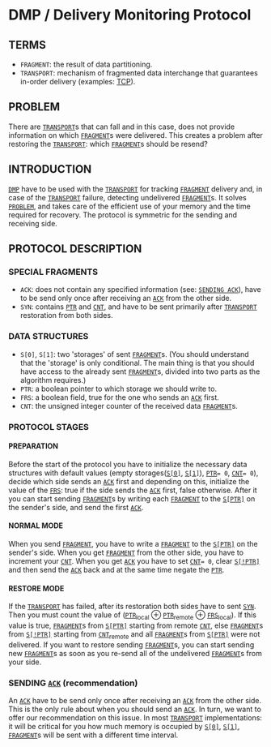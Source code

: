 # DMP / Delivery Monitoring Protocol

## TERMS
- `FRAGMENT`: the result of data partitioning.
- `TRANSPORT`: mechanism of fragmented data interchange that guarantees in-order delivery (examples: [TCP](https://tools.ietf.org/html/rfc793)).

## PROBLEM
  There are [`TRANSPORT`](#terms)s that can fall and in this case, does not provide information on which [`FRAGMENT`](#terms)s were delivered. This creates a problem after restoring the [`TRANSPORT`](#terms): which [`FRAGMENT`](#terms)s should be resend?

## INTRODUCTION
  [`DMP`](#dmp--delivery-monitoring-protocol) have to be used with the [`TRANSPORT`](#terms) for tracking [`FRAGMENT`](#terms) delivery and, in case of the [`TRANSPORT`](#terms) failure, detecting undelivered [`FRAGMENT`](#terms)s. It solves [`PROBLEM`](#problem), and takes care of the efficient use of your memory and the time required for recovery. The protocol is symmetric for the sending and receiving side.

## PROTOCOL DESCRIPTION
### SPECIAL FRAGMENTS
- `ACK`: does not contain any specified information (see: [`SENDING ACK`](#sending-ack-recommendation)), have to be send only once after receiving an [`ACK`](#special-fragments) from the other side.
- `SYN`: contains [`PTR`](#data-structures) and [`CNT`](#data-structures), and have to be sent primarily after [`TRANSPORT`](#terms) restoration from both sides.
  
### DATA STRUCTURES
- `S[0]`, `S[1]`: two 'storages' of sent [`FRAGMENT`](#terms)s. (You should understand that the 'storage' is only conditional. The main thing is that you should have access to the already sent [`FRAGMENT`](#terms)s, divided into two parts as the algorithm requires.)
- `PTR`: a boolean pointer to which storage we should write to.
- `FRS`: a boolean field, true for the one who sends an [`ACK`](#special-fragments) first.
- `CNT`: the unsigned integer counter of the received data [`FRAGMENT`](#terms)s.

### PROTOCOL STAGES
#### PREPARATION
  Before the start of the protocol you have to initialize the necessary data structures with default values (empty storages([`S[0]`](#data-structures), [`S[1]`](#data-structures)), [`PTR`](#data-structures)`= 0`, [`CNT`](#data-structures)`= 0`), decide which side sends an [`ACK`](#special-fragments) first and depending on this, initialize the value of the [`FRS`](#data-structures): true if the side sends the [`ACK`](#special-fragments) first, false otherwise. After it you can start sending [`FRAGMENT`](#terms)s by writing each [`FRAGMENT`](#terms) to the [`S[PTR]`](#data-structures) on the sender's side, and send the first [`ACK`](#special-fragments).

#### NORMAL MODE
  When you send [`FRAGMENT`](#terms), you have to write a [`FRAGMENT`](#terms) to the [`S[PTR]`](#data-structures) on the sender's side. When you get [`FRAGMENT`](#terms) from the other side, you have to increment your [`CNT`](#data-structures). When you get [`ACK`](#special-fragments) you have to set [`CNT`](#data-structures)`= 0`, clear [`S[!PTR]`](#data-structures) and then send the [`ACK`](#special-fragments) back and at the same time negate the [`PTR`](#data-structures).

#### RESTORE MODE
  If the [`TRANSPORT`](#terms) has failed, after its restoration both sides have to sent [`SYN`](#special-fragments). Then you must count the value of ([`PTR`](#data-structures)<sub>local</sub> ⊕ [`PTR`](#data-structures)<sub>remote</sub> ⊕ [`FRS`](#data-structures)<sub>local</sub>). If this value is true, [`FRAGMENT`](#terms)s from [`S[PTR]`](#data-structures) starting from remote [`CNT`](#data-structures), else [`FRAGMENT`](#terms)s from [`S[!PTR]`](#data-structures) starting from [`CNT`](#data-structures)<sub>remote</sub> and all [`FRAGMENT`](#terms)s from [`S[PTR]`](#data-structures) were not delivered. If you want to restore sending [`FRAGMENT`](#terms)s, you can start sending new [`FRAGMENT`](#terms)s as soon as you re-send all of the undelivered [`FRAGMENT`](#terms)s from your side.

### SENDING [`ACK`](#data-structures) (recommendation)
  An [`ACK`](#special-fragments) have to be send only once after receiving an [`ACK`](#special-fragments) from the other side. This is the only rule about when you should send an [`ACK`](#special-fragments). In turn, we want to offer our recommendation on this issue. In most [`TRANSPORT`](#terms) implementations: it will be critical for you how much memory is occupied by [`S[0]`](#data-structures), [`S[1]`](#data-structures), [`FRAGMENT`](#terms)s will be sent with a different time interval.